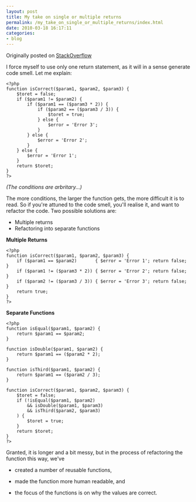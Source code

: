 ```yaml
---
layout: post
title: My take on single or multiple returns
permalink: /my_take_on_single_or_multiple_returns/index.html
date: 2010-03-18 16:17:11
categories:
- blog
---
```


Originally posted on [StackOverflow][1]

I force myself to use only one return statement, as it will in a sense generate code smell. Let me explain:<!--break-->

    <?php
    function isCorrect($param1, $param2, $param3) {
        $toret = false;
        if ($param1 != $param2) {
            if ($param1 == ($param3 * 2)) {
                if ($param2 == ($param3 / 3)) {
                    $toret = true;
                } else {
                    $error = 'Error 3';
                }
            } else {
                $error = 'Error 2';
            }
        } else {
            $error = 'Error 1';
        }
        return $toret;
    }
    ?>

*(The conditions are arbritary...)*

The more conditions, the larger the function gets, the more difficult it is to read. So if you're attuned to the code smell, you'll realise it, and want to refactor the code. Two possible solutions are:

* Multiple returns
* Refactoring into separate functions

**Multiple Returns**

    <?php
    function isCorrect($param1, $param2, $param3) {
        if ($param1 == $param2)       { $error = 'Error 1'; return false; }
        if ($param1 != ($param3 * 2)) { $error = 'Error 2'; return false; }
        if ($param2 != ($param3 / 3)) { $error = 'Error 3'; return false; }
        return true;
    }
    ?>

**Separate Functions**

    <?php
    function isEqual($param1, $param2) {
        return $param1 == $param2;
    }

    function isDouble($param1, $param2) {
        return $param1 == ($param2 * 2);
    }

    function isThird($param1, $param2) {
        return $param1 == ($param2 / 3);
    }

    function isCorrect($param1, $param2, $param3) {
        $toret = false;
        if (!isEqual($param1, $param2)
            && isDouble($param1, $param3)
            && isThird($param2, $param3)
        ) {
            $toret = true;
        }
        return $toret;
    }
    ?>

Granted, it is longer and a bit messy, but in the process of refactoring the function this way, we've

* created a number of reusable functions,
* made the function more human readable, and
* the focus of the functions is on why the values are correct.


  [1]: http://stackoverflow.com/questions/36707/should-a-function-have-only-one-return-statement/1276951#1276951



